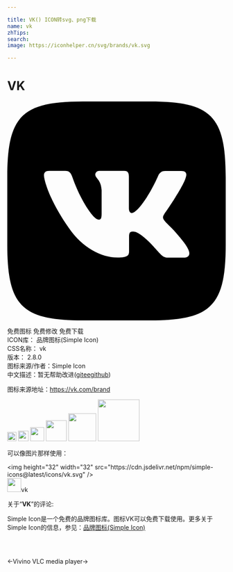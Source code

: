 ```yaml
---

title: VK() ICON转svg、png下载
name: vk
zhTips: 
search: 
image: https://iconhelper.cn/svg/brands/vk.svg

---
```


# VK  <small style="font-size: 60%;font-weight: 100"></small>

<div id="svg" class="svg-wrap">
<svg role="img" viewBox="0 0 24 24" xmlns="http://www.w3.org/2000/svg"><title>VK icon</title><path d="M15.684 0H8.316C1.592 0 0 1.592 0 8.316v7.368C0 22.408 1.592 24 8.316 24h7.368C22.408 24 24 22.408 24 15.684V8.316C24 1.592 22.391 0 15.684 0zm3.692 17.123h-1.744c-.66 0-.864-.525-2.05-1.727-1.033-1-1.49-1.135-1.744-1.135-.356 0-.458.102-.458.593v1.575c0 .424-.135.678-1.253.678-1.846 0-3.896-1.118-5.335-3.202C4.624 10.857 4.03 8.57 4.03 8.096c0-.254.102-.491.593-.491h1.744c.44 0 .61.203.78.677.863 2.49 2.303 4.675 2.896 4.675.22 0 .322-.102.322-.66V9.721c-.068-1.186-.695-1.287-.695-1.71 0-.204.17-.407.44-.407h2.744c.373 0 .508.203.508.643v3.473c0 .372.17.508.271.508.22 0 .407-.136.813-.542 1.254-1.406 2.151-3.574 2.151-3.574.119-.254.322-.491.763-.491h1.744c.525 0 .644.27.525.643-.22 1.017-2.354 4.031-2.354 4.031-.186.305-.254.44 0 .78.186.254.796.779 1.203 1.253.745.847 1.32 1.558 1.473 2.05.17.49-.085.744-.576.744z"/></svg>
</div>
<detail full-name='vk'></detail>

<div class="detail-page">
<p>
<span><span class="badge-success badge">免费图标</span> <span class="badge-success badge">免费修改</span>  <span class="badge-success badge">免费下载</span> </span>
<br/>
<span>
ICON库：
<span class="badge-secondary badge">品牌图标(Simple Icon)</span> 
</span>
<br/>
<span>
CSS名称：
<span class="badge-secondary badge">vk</span> 
</span>

<br/>
<span>
版本：
<span class="badge-secondary badge">2.8.0</span> 
</span>
<br/>
<span>图标来源/作者：<span class="badge-light badge">Simple Icon</span></span> 
<br/>
<span class="zh-detail">中文描述：暂无<span class="help-link"><span>帮助改进</span>(<a href="https://gitee.com/liuwave/icon-helper/edit/master/json/brands/vk.json" target="_blank" rel="noopener noreferrer">gitee</a><a href="https://github.com/liuwave/icon-helper/edit/master/json/brands/vk.json" target="_blank" rel="noopener noreferrer">github</a></span>)</span><br/>
</p>
</div><div class="description description alert alert-light"><p>图标来源地址：<a href="https://vk.com/brand" target="_blank" rel="noopener noreferrer">https://vk.com/brand</a></p></div>
<div class="alert alert-dark">
<img height="21" width="21" src="https://cdn.jsdelivr.net/npm/simple-icons@latest/icons/vk.svg" />
<img height="24" width="24" src="https://cdn.jsdelivr.net/npm/simple-icons@latest/icons/vk.svg" />
<img height="32" width="32" src="https://cdn.jsdelivr.net/npm/simple-icons@latest/icons/vk.svg" />
<img height="48" width="48" src="https://cdn.jsdelivr.net/npm/simple-icons@latest/icons/vk.svg" />
<img height="64" width="64" src="https://cdn.jsdelivr.net/npm/simple-icons@latest/icons/vk.svg" />
<img height="96" width="96" src="https://cdn.jsdelivr.net/npm/simple-icons@latest/icons/vk.svg" />

</div>
<div>
  <p>可以像图片那样使用：    
  </p>
  <div class="alert alert-primary" style="font-size: 14px">
    &lt;img height="32" width="32" src="https://cdn.jsdelivr.net/npm/simple-icons@latest/icons/vk.svg" /&gt;
    <copy-btn content='<img height="32" width="32" src="https://cdn.jsdelivr.net/npm/simple-icons@latest/icons/vk.svg" />'></copy-btn>
  </div>
  <div class="alert alert-secondary">
    <img height="32" width="32" src="https://cdn.jsdelivr.net/npm/simple-icons@latest/icons/vk.svg" />vk
    <copy-btn content="vk" btn-title="复制图标名称"></copy-btn>
  </div>
</div>
<div class="icon-detail__container">
<p>关于“<b>VK</b>”的评论:</p>
</div>
<Vssue title="关于“VK”的评论" />
<div><p>Simple Icon是一个免费的品牌图标库。图标VK可以免费下载使用。更多关于  Simple Icon的信息，参见：<a target="_blank" href="https://iconhelper.cn/brands.html">品牌图标(Simple Icon)</a>
</p></div>


<div style="padding:2rem 0 " class="page-nav"><p class="inner"><span class="prev">←<router-link to="/icon/vivino.html">Vivino</router-link></span> <span class="next"><router-link to="/icon/vlc-media-player.html">VLC media player</router-link>→</span></p></div>
